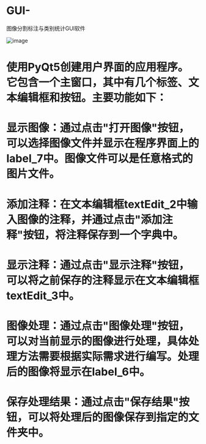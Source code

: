 # GUI-
图像分割标注与类别统计GUI软件

![image](https://github.com/user-attachments/assets/60cb1466-b4a4-4094-9162-e592ce8f5576)
# 使用PyQt5创建用户界面的应用程序。它包含一个主窗口，其中有几个标签、文本编辑框和按钮。主要功能如下：
# 显示图像：通过点击"打开图像"按钮，可以选择图像文件并显示在程序界面上的label_7中。图像文件可以是任意格式的图片文件。
# 添加注释：在文本编辑框textEdit_2中输入图像的注释，并通过点击"添加注释"按钮，将注释保存到一个字典中。
# 显示注释：通过点击"显示注释"按钮，可以将之前保存的注释显示在文本编辑框textEdit_3中。
# 图像处理：通过点击"图像处理"按钮，可以对当前显示的图像进行处理，具体处理方法需要根据实际需求进行编写。处理后的图像将显示在label_6中。
# 保存处理结果：通过点击"保存结果"按钮，可以将处理后的图像保存到指定的文件夹中。
